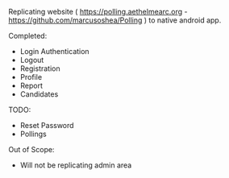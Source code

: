 Replicating website ( https://polling.aethelmearc.org - https://github.com/marcusoshea/Polling ) to native android app. 

Completed:
* Login Authentication
* Logout
* Registration
* Profile
* Report
* Candidates
  
TODO:
* Reset Password
* Pollings

Out of Scope:
* Will not be replicating admin area
